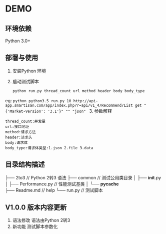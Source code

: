 DEMO
===========================

## 环境依赖
Python 3.0+

## 部署与使用
1. 安装Python 环境
2. 启动测试脚本

    ```python
   python run.py thread_count url method header body body_type
    ```
eg:
    ```python
    python3.5 run.py 10 http://api-app.smartisan.com/app/index.php?r=api/v1_4/Recommend/List get "{'Market-Version': '3.1'}" "" "json"
    ```
3. 参数解释

    thread_count:并发量
    url:接口地址
    method:请求方法
    header:请求头
    body:请求体
    body_type:请求体类型:1.json 2.file 3.data

## 目录结构描述
├── 2to3                        // Python 2转3 语法
├── common                      // 测试公用类目录
│  ├── __init__.py              
│  ├── Performance.py           // 性能测试基类
│  └── __pycache__              
├── Readme.md                   // help
└── run.py                      // 测试脚本

## V1.0.0 版本内容更新
1. 语法修改   语法由Python 2转3
2. 新功能   测试脚本参数化
